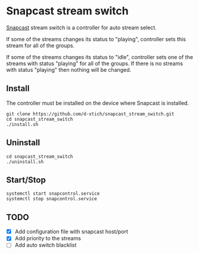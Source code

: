 # Snapcast stream switch
[Snapcast][1] stream switch is a controller for auto stream select.

If some of the streams changes its status to "playing", controller sets this stream for all of the groups.

If some of the streams changes its status to "idle", controller sets one of the streams with status "playing" for all of the groups. If there is no streams with status "playing" then nothing will be changed.

## Install
The controller must be installed on the device where Snapcast is installed.

```shell script
git clone https://github.com/d-xtich/snapcast_stream_switch.git
cd snapcast_stream_switch
./install.sh
```

## Uninstall
```shell script
cd snapcast_stream_switch
./uninstall.sh
```

## Start/Stop
```shell script
systemctl start snapcontrol.service
systemctl stop snapcontrol.service
```

## TODO

- [X] Add configuration file with snapcast host/port
- [X] Add priority to the streams
- [ ] Add auto switch blacklist

[1]: https://github.com/badaix/snapcast